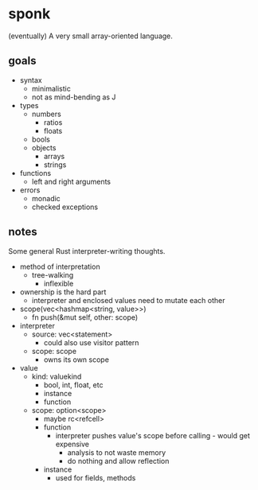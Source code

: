 
# sponk

(eventually) A very small array-oriented language.

## goals

* syntax
  * minimalistic
  * not as mind-bending as J
* types
  * numbers
    * ratios
    * floats
  * bools
  * objects
    * arrays
    * strings
* functions
  * left and right arguments
* errors
  * monadic
  * checked exceptions

## notes

Some general Rust interpreter-writing thoughts.

* method of interpretation
  * tree-walking
    * inflexible
* ownership is the hard part
  * interpreter and enclosed values need to mutate each other
* scope(vec\<hashmap\<string, value\>\>)
  * fn push(&mut self, other: scope)
* interpreter
  * source: vec\<statement\>
    * could also use visitor pattern
  * scope: scope
    * owns its own scope
* value
  * kind: valuekind
    * bool, int, float, etc
    * instance
    * function
  * scope: option\<scope\>
    * maybe rc\<refcell\>
    * function
      * interpreter pushes value's scope before calling - would get expensive
        * analysis to not waste memory
        * do nothing and allow reflection
    * instance
      * used for fields, methods

